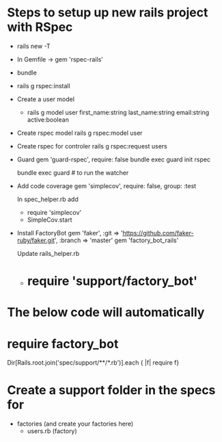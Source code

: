 # Steps to setup up new rails project with RSpec

- rails new <project-name> -T
- In Gemfile ->  gem 'rspec-rails'
- bundle
- rails g rspec:install

- Create a user model
  - rails g model user first_name:string last_name:string email:string active:boolean

- Create rspec model
  rails g rspec:model user 

- Create rspec for controler
  rails g rspec:request users

- Guard
   gem 'guard-rspec', require: false
   bundle exec guard init rspec

   bundle exec guard # to run the watcher

- Add code coverage
  gem 'simplecov', require: false, group: :test

  In spec_helper.rb add
    - require 'simplecov'
    - SimpleCov.start

- Install FactoryBot
  gem 'faker', :git => 'https://github.com/faker-ruby/faker.git', :branch => 'master'
  gem 'factory_bot_rails'

  Update rails_helper.rb
  - # require 'support/factory_bot'

# The below code will automatically     
   # require factory_bot
   Dir[Rails.root.join('spec/support/**/*.rb')].each { |f| require f}

# Create a support folder in the specs for
  - factories (and create your factories here)
    - users.rb  (factory)



